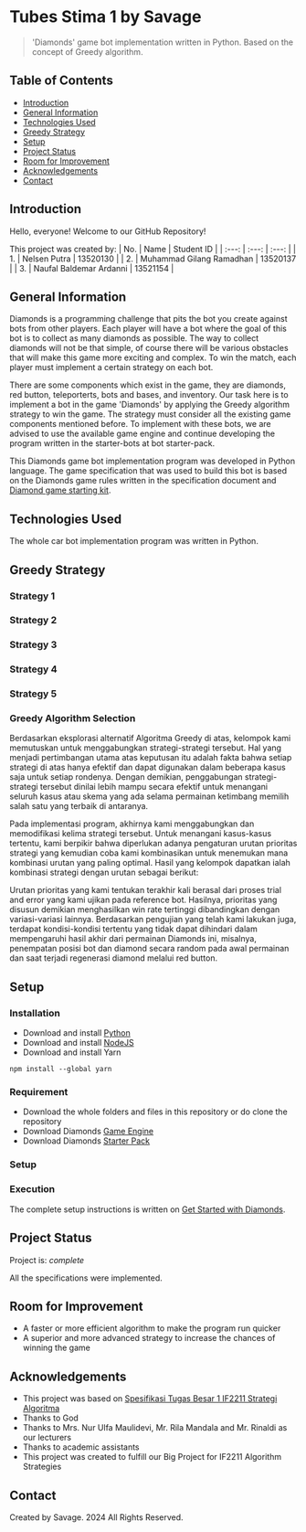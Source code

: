 # Tubes Stima 1 by Savage
> 'Diamonds' game bot implementation written in Python. Based on the concept of Greedy algorithm.


## Table of Contents
* [Introduction](#introduction)
* [General Information](#general-information)
* [Technologies Used](#technologies-used)
* [Greedy Strategy](#greedy-strategy)
* [Setup](#setup)
* [Project Status](#project-status)
* [Room for Improvement](#room-for-improvement)
* [Acknowledgements](#acknowledgements)
* [Contact](#contact)


## Introduction
Hello, everyone! Welcome to our GitHub Repository!

This project was created by:
| No. | Name | Student ID |
| :---: | :---: | :---: |
| 1. | Nelsen Putra | 13520130 |
| 2. | Muhammad Gilang Ramadhan | 13520137 |
| 3. | Naufal Baldemar Ardanni | 13521154 |


## General Information
Diamonds is a programming challenge that pits the bot you create against bots from other players. Each player will have a bot where the goal of this bot is to collect as many diamonds as possible. The way to collect diamonds will not be that simple, of course there will be various obstacles that will make this game more exciting and complex. To win the match, each player must implement a certain strategy on each bot.

There are some components which exist in the game, they are diamonds, red button, teleporterts, bots and bases, and inventory. Our task here is to implement a bot in the game 'Diamonds' by applying the Greedy algorithm strategy to win the game. The strategy must consider all the existing game components mentioned before. To implement with these bots, we are advised to use the available game engine and continue developing the program written in the starter-bots at bot starter-pack.

This Diamonds game bot implementation program was developed in Python language. The game specification that was used to build this bot is based on the Diamonds game rules written in the specification document and [Diamond game starting kit](https://docs.google.com/document/d/1L92Axb89yIkom0b24D350Z1QAr8rujvHof7-kXRAp7c/edit).


## Technologies Used
The whole car bot implementation program was written in Python.


## Greedy Strategy
### Strategy 1


### Strategy 2


### Strategy 3
 

### Strategy 4 


### Strategy 5


### Greedy Algorithm Selection
Berdasarkan eksplorasi alternatif Algoritma Greedy di atas, kelompok kami memutuskan untuk menggabungkan strategi-strategi tersebut. Hal yang menjadi pertimbangan utama atas keputusan itu adalah fakta bahwa setiap strategi di atas hanya efektif dan dapat digunakan dalam beberapa kasus saja untuk setiap rondenya. Dengan demikian, penggabungan strategi-strategi tersebut dinilai lebih mampu secara efektif untuk menangani seluruh kasus atau skema yang ada selama permainan ketimbang memilih salah satu yang terbaik di antaranya.

Pada implementasi program, akhirnya kami menggabungkan dan memodifikasi kelima strategi tersebut. Untuk menangani kasus-kasus tertentu, kami berpikir bahwa diperlukan adanya pengaturan urutan prioritas strategi yang kemudian coba kami kombinasikan untuk menemukan mana kombinasi urutan yang paling optimal. Hasil yang kelompok dapatkan ialah kombinasi strategi dengan urutan sebagai berikut: 

Urutan prioritas yang kami tentukan terakhir kali berasal dari proses trial and error yang kami ujikan pada reference bot. Hasilnya, prioritas yang disusun demikian menghasilkan win rate tertinggi dibandingkan dengan variasi-variasi lainnya. Berdasarkan pengujian yang telah kami lakukan juga, terdapat kondisi-kondisi tertentu yang tidak dapat dihindari dalam mempengaruhi hasil akhir dari permainan Diamonds ini, misalnya, penempatan posisi bot dan diamond secara random pada awal permainan dan saat terjadi regenerasi diamond melalui red button.


## Setup
### Installation
- Download and install [Python](https://www.python.org/downloads/)
- Download and install [NodeJS](https://nodejs.org/en/download/)
- Download and install Yarn
```
npm install --global yarn
```

### Requirement
- Download the whole folders and files in this repository or do clone the repository
- Download Diamonds [Game Engine](https://github.com/haziqam/tubes1-IF2211-game-engine/releases/tag/v1.1.0)
- Download Diamonds [Starter Pack](https://github.com/haziqam/tubes1-IF2211-bot-starter-pack/releases/tag/v1.0.1)

### Setup


### Execution


The complete setup instructions is written on [Get Started with Diamonds](https://docs.google.com/document/d/1L92Axb89yIkom0b24D350Z1QAr8rujvHof7-kXRAp7c/edit).


## Project Status
Project is: _complete_

All the specifications were implemented.


## Room for Improvement
- A faster or more efficient algorithm to make the program run quicker
- A superior and more advanced strategy to increase the chances of winning the game


## Acknowledgements
- This project was based on [Spesifikasi Tugas Besar 1 IF2211 Strategi Algoritma](https://informatika.stei.itb.ac.id/~rinaldi.munir/Stmik/2023-2024/Tubes1-Stima-2024.pdf)
- Thanks to God
- Thanks to Mrs. Nur Ulfa Maulidevi, Mr. Rila Mandala and Mr. Rinaldi as our lecturers
- Thanks to academic assistants
- This project was created to fulfill our Big Project for IF2211 Algorithm Strategies


## Contact
Created by Savage. 2024 All Rights Reserved.
